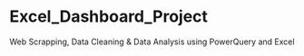 # Excel_Dashboard_Project
Web Scrapping, Data Cleaning &amp; Data Analysis using PowerQuery and Excel
